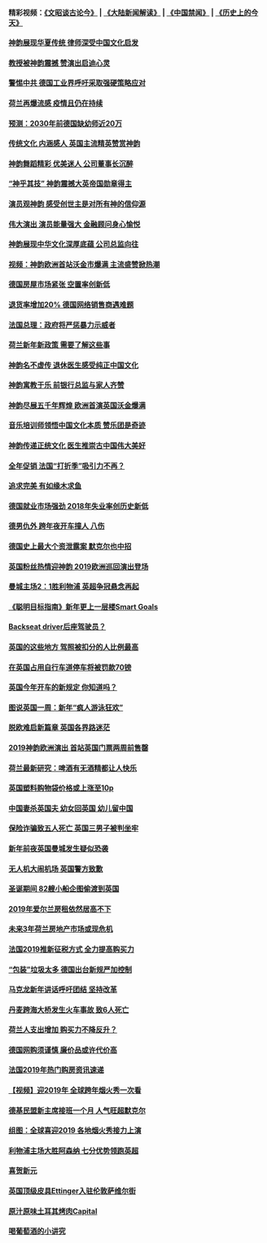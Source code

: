 #### 精彩视频：[《文昭谈古论今》](https://github.com/gfw-breaker/wenzhao/blob/master/README.md?t=01110931) | [《大陆新闻解读》](https://github.com/gfw-breaker/ntdtv-comedy/blob/master/README.md?t=01110931) | [《中国禁闻》](https://github.com/gfw-breaker/ntdtv-news/blob/master/README.md?t=01110931) | [《历史上的今天》](https://github.com/gfw-breaker/today-in-history/blob/master/README.md?t=01110931) 

#### [神韵展现华夏传统 律师深受中国文化启发](../pages/nsc974/n10966824.md?t=01110931) 

#### [教授被神韵震撼 赞演出启迪心灵](../pages/nsc974/n10966792.md?t=01110931) 

#### [警惕中共 德国工业界呼吁采取强硬策略应对](../pages/nsc974/n10966701.md?t=01110931) 

#### [荷兰再爆流感 疫情且仍在持续](../pages/nsc974/n10965996.md?t=01110931) 

#### [预测：2030年前德国缺幼师近20万](../pages/nsc974/n10965934.md?t=01110931) 

#### [传统文化 内涵感人 英国主流精英赞赏神韵](../pages/nsc974/n10965374.md?t=01110931) 

#### [神韵舞蹈精彩 优美迷人 公司董事长沉醉](../pages/nsc974/n10965237.md?t=01110931) 

#### [“神乎其技” 神韵震撼大英帝国勋章得主](../pages/nsc974/n10964718.md?t=01110931) 

#### [演员观神韵 感受创世主是对所有神的信仰源](../pages/nsc974/n10964931.md?t=01110931) 

#### [伟大演出 演员能量强大 金融顾问身心愉悦](../pages/nsc974/n10964616.md?t=01110931) 

#### [神韵展现中华文化深厚底蕴 公司总监向往](../pages/nsc974/n10964581.md?t=01110931) 

#### [视频：神韵欧洲首站沃金市爆满 主流盛赞掀热潮](../pages/nsc974/n10964483.md?t=01110931) 

#### [德国房屋市场紧张 空置率创新低](../pages/nsc974/n10964397.md?t=01110931) 

#### [退货率增加20% 德国网络销售商遇难题](../pages/nsc974/n10964456.md?t=01110931) 

#### [法国总理：政府将严惩暴力示威者](../pages/nsc974/n10963993.md?t=01110931) 

#### [荷兰新年新政策 需要了解这些事](../pages/nsc974/n10963965.md?t=01110931) 

#### [神韵名不虚传 退休医生感受纯正中国文化](../pages/nsc974/n10962905.md?t=01110931) 

#### [神韵寓教于乐 前银行总监与家人齐赞](../pages/nsc974/n10962993.md?t=01110931) 

#### [神韵尽展五千年辉煌 欧洲首演英国沃金爆满](../pages/nsc974/n10962683.md?t=01110931) 

#### [音乐培训师领悟中国文化本质 赞乐团是奇迹](../pages/nsc974/n10962443.md?t=01110931) 

#### [神韵传递正统文化 医生推崇古中国伟大美好](../pages/nsc974/n10962397.md?t=01110931) 

#### [全年促销 法国“打折季”吸引力不再？](../pages/nsc974/n10961553.md?t=01110931) 

#### [追求完美 有如缘木求鱼](../pages/nsc974/n10962255.md?t=01110931) 

#### [德国就业市场强劲 2018年失业率创历史新低](../pages/nsc974/n10961491.md?t=01110931) 

#### [德男仇外 跨年夜开车撞人 八伤](../pages/nsc974/n10961367.md?t=01110931) 

#### [德国史上最大个资泄露案 默克尔也中招](../pages/nsc974/n10960100.md?t=01110931) 

#### [英国粉丝热情迎神韵 2019欧洲巡回演出登场](../pages/nsc974/n10958683.md?t=01110931) 

#### [曼城主场2：1胜利物浦 英超争冠悬念再起](../pages/nsc974/n10954843.md?t=01110931) 

#### [《聪明目标指南》新年更上一层楼Smart Goals](../pages/nsc974/n10954583.md?t=01110931) 

#### [Backseat driver后座驾驶员？](../pages/nsc974/n10954192.md?t=01110931) 

#### [英国的这些地方 驾照被扣分的人比例最高](../pages/nsc974/n10954152.md?t=01110931) 

#### [在英国占用自行车道停车将被罚款70镑](../pages/nsc974/n10954142.md?t=01110931) 

#### [英国今年开车的新规定 你知道吗？](../pages/nsc974/n10953267.md?t=01110931) 

#### [图说英国一周：新年“疯人游泳狂欢”](../pages/nsc974/n10953234.md?t=01110931) 

#### [脱欧难启新篇章 英国各界路迷茫](../pages/nsc974/n10951727.md?t=01110931) 

#### [2019神韵欧洲演出 首站英国门票两周前售罄](../pages/nsc974/n10951678.md?t=01110931) 

#### [荷兰最新研究：啤酒有无酒精都让人快乐](../pages/nsc974/n10950834.md?t=01110931) 

#### [英国塑料购物袋价格或上涨至10p](../pages/nsc974/n10951770.md?t=01110931) 

#### [中国妻杀英国夫 幼女回英国 幼儿留中国](../pages/nsc974/n10951754.md?t=01110931) 

#### [保险诈骗致五人死亡 英国三男子被判坐牢](../pages/nsc974/n10951747.md?t=01110931) 

#### [新年前夜英国曼城发生疑似恐袭](../pages/nsc974/n10951741.md?t=01110931) 

#### [无人机大闹机场 英国警方致歉](../pages/nsc974/n10951733.md?t=01110931) 

#### [圣诞期间 82艘小船企图偷渡到英国](../pages/nsc974/n10951711.md?t=01110931) 

#### [2019年爱尔兰房租依然居高不下](../pages/nsc974/n10950906.md?t=01110931) 

#### [未来3年荷兰房地产市场或现危机](../pages/nsc974/n10950888.md?t=01110931) 

#### [法国2019推新征税方式 全力提高购买力](../pages/nsc974/n10946987.md?t=01110931) 

#### [“包装”垃圾太多 德国出台新规严加控制](../pages/nsc974/n10948358.md?t=01110931) 

#### [马克龙新年讲话呼吁团结 坚持改革](../pages/nsc974/n10947012.md?t=01110931) 

#### [丹麦跨海大桥发生火车事故 致6人死亡](../pages/nsc974/n10948353.md?t=01110931) 

#### [荷兰人支出增加 购买力不降反升？](../pages/nsc974/n10948390.md?t=01110931) 

#### [德国网购须谨慎 廉价品或许代价高](../pages/nsc974/n10948233.md?t=01110931) 

#### [法国2019年热门购房资讯速递](../pages/nsc974/n10947033.md?t=01110931) 

#### [【视频】迎2019年 全球跨年烟火秀一次看](../pages/nsc974/n10946627.md?t=01110931) 

#### [德基民盟新主席接班一个月 人气旺超默克尔](../pages/nsc974/n10946634.md?t=01110931) 

#### [组图：全球喜迎2019 各地烟火秀接力上演](../pages/nsc974/n10945584.md?t=01110931) 

#### [利物浦主场大胜阿森纳 七分优势领跑英超](../pages/nsc974/n10945421.md?t=01110931) 

#### [喜贺新元](../pages/nsc974/n10936605.md?t=01110931) 

#### [英国顶级皮具Ettinger入驻伦敦萨维尔街](../pages/nsc974/n10936595.md?t=01110931) 

#### [原汁原味土耳其烤肉Capital](../pages/nsc974/n10936573.md?t=01110931) 

#### [喝葡萄酒的小讲究](../pages/nsc974/n10936535.md?t=01110931) 

